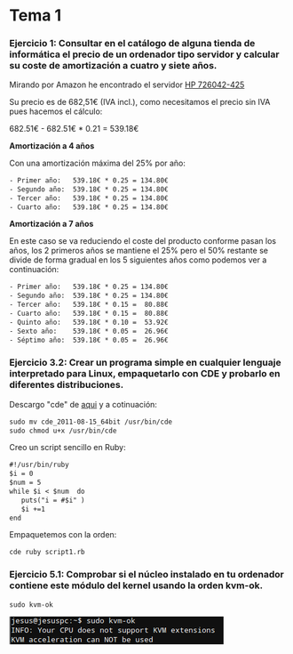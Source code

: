 # Tema 1

### Ejercicio 1: Consultar en el catálogo de alguna tienda de informática el precio de un ordenador tipo servidor y calcular su coste de amortización a cuatro y siete años.

Mirando por Amazon he encontrado el servidor [HP 726042-425](http://www.amazon.es/dp/B00E88ZHLC/ref=asc_df_B00E88ZHLC29121151/?tag=googshopes-21&creative=24526&creativeASIN=B00E88ZHLC&linkCode=df0)

Su precio es de 682,51€ (IVA incl.), como necesitamos el precio sin IVA pues hacemos el cálculo:

682.51€ - 682.51€ * 0.21 = 539.18€

**Amortización a 4 años**

Con una amortización máxima del 25% por año: 

    - Primer año: 	539.18€ * 0.25 = 134.80€
    - Segundo año:	539.18€ * 0.25 = 134.80€
    - Tercer año:	539.18€ * 0.25 = 134.80€
    - Cuarto año:	539.18€ * 0.25 = 134.80€

**Amortización a 7 años**

En este caso se va reduciendo el coste del producto conforme pasan los años, los 2 primeros años se mantiene el 25% pero el 50% restante se divide de forma gradual en los 5 siguientes años como podemos ver a continuación:

    - Primer año: 	539.18€ * 0.25 = 134.80€
    - Segundo año:	539.18€ * 0.25 = 134.80€
    - Tercer año:	539.18€ * 0.15 =  80.88€
    - Cuarto año:	539.18€ * 0.15 =  80.88€
    - Quinto año:	539.18€ * 0.10 =  53.92€
    - Sexto año:	539.18€ * 0.05 =  26.96€
    - Séptimo año:  539.18€ * 0.05 =  26.96€

### Ejercicio 3.2: Crear un programa simple en cualquier lenguaje interpretado para Linux, empaquetarlo con CDE y probarlo en diferentes distribuciones.

Descargo "cde" de [aqui](https://cloud.github.com/downloads/pgbovine/CDE/cde_2011-08-15_64bit) y a cotinuación:

    sudo mv cde_2011-08-15_64bit /usr/bin/cde
    sudo chmod u+x /usr/bin/cde

Creo un script sencillo en Ruby:

    #!/usr/bin/ruby
    $i = 0
    $num = 5
    while $i < $num  do
       puts("i = #$i" )
       $i +=1
    end

Empaquetemos con la orden:

    cde ruby script1.rb

### Ejercicio 5.1: Comprobar si el núcleo instalado en tu ordenador contiene este módulo del kernel usando la orden kvm-ok.

    sudo kvm-ok

![Captura módulo kvm](img/tema1-5.1.png)

